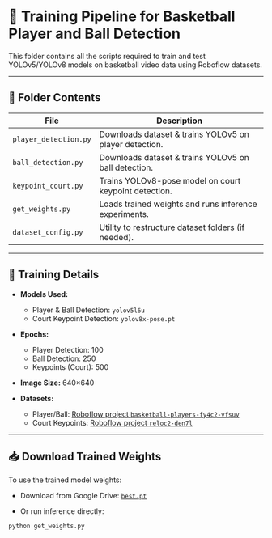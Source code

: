 # 🏀 Training Pipeline for Basketball Player and Ball Detection

This folder contains all the scripts required to train and test YOLOv5/YOLOv8 models on basketball video data using Roboflow datasets.

---

## 📂 Folder Contents

| File | Description |
|------|-------------|
| `player_detection.py` | Downloads dataset & trains YOLOv5 on player detection. |
| `ball_detection.py` | Downloads dataset & trains YOLOv5 on ball detection. |
| `keypoint_court.py` | Trains YOLOv8-pose model on court keypoint detection. |
| `get_weights.py` | Loads trained weights and runs inference experiments. |
| `dataset_config.py` | Utility to restructure dataset folders (if needed). |

---

## 🎯 Training Details

- **Models Used:**  
  - Player & Ball Detection: `yolov5l6u`  
  - Court Keypoint Detection: `yolov8x-pose.pt`

- **Epochs:**  
  - Player Detection: 100  
  - Ball Detection: 250  
  - Keypoints (Court): 500

- **Image Size:** 640×640

- **Datasets:**  
  - Player/Ball: [Roboflow project `basketball-players-fy4c2-vfsuv`](https://universe.roboflow.com/workspace-5ujvu/basketball-players-fy4c2-vfsuv)   
  - Court Keypoints: [Roboflow project `reloc2-den7l`](https://universe.roboflow.com/fyp-3bwmg/reloc2-den7l/dataset/1)

---

## 📥 Download Trained Weights

To use the trained model weights:

- Download from Google Drive: [`best.pt`](https://drive.google.com/file/d/1Sfwdwpf_6tFIF3rjUyVJ1z_wQaD68bv0/view?usp=sharing)

- Or run inference directly:

```bash
python get_weights.py
